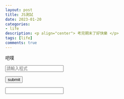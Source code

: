 ```yaml
---
layout: post
title: JS測試
date: 2023-01-20
categories:
- life
description: <p align="center"> 考完期末了好快樂 </p>
tags: [life]
comments: true
---
```


吧噗

<input id="code_A" placeholder="請輸入程式">

<button id="submit" > submit </button>

<input id="code_B" value="" readonly>

<script>
    
    var submit = document.getElementById("submit");
    var code_A = document.getElementById("code_A");
    var code_B = document.getElementById("code_B");

    function Transform()
    {
        code=code_A.innerText;
        for(var i=0;i<s.length;i=i+1)
        {
            if(code[i]==';')
            {
                code[i]=";";
            }
        }
        code_B.innerText=code;
    }
    submit.addEventListener("click",Transform());

</script>